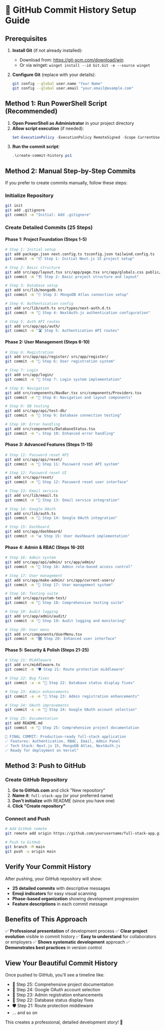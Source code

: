 # 🚀 GitHub Commit History Setup Guide

## Prerequisites
1. **Install Git** (if not already installed):
   - Download from: https://git-scm.com/download/win
   - Or via winget: `winget install --id Git.Git -e --source winget`

2. **Configure Git** (replace with your details):
   ```bash
   git config --global user.name "Your Name"
   git config --global user.email "your.email@example.com"
   ```

## Method 1: Run PowerShell Script (Recommended)

1. **Open PowerShell as Administrator** in your project directory
2. **Allow script execution** (if needed):
   ```powershell
   Set-ExecutionPolicy -ExecutionPolicy RemoteSigned -Scope CurrentUser
   ```
3. **Run the commit script**:
   ```powershell
   .\create-commit-history.ps1
   ```

## Method 2: Manual Step-by-Step Commits

If you prefer to create commits manually, follow these steps:

### Initialize Repository
```bash
git init
git add .gitignore
git commit -m "Initial: Add .gitignore"
```

### Create Detailed Commits (25 Steps)

#### Phase 1: Project Foundation (Steps 1-5)
```bash
# Step 1: Initial setup
git add package.json next.config.ts tsconfig.json tailwind.config.ts
git commit -m "📦 Step 1: Initial Next.js 15 project setup"

# Step 2: Basic structure
git add src/app/layout.tsx src/app/page.tsx src/app/globals.css public/
git commit -m "🏗️ Step 2: Basic project structure and layout"

# Step 3: Database setup
git add src/lib/mongodb.ts
git commit -m "🗄️ Step 3: MongoDB Atlas connection setup"

# Step 4: Authentication config
git add src/lib/auth.ts src/types/next-auth.d.ts
git commit -m "🔐 Step 4: NextAuth.js authentication configuration"

# Step 5: Auth API routes
git add src/app/api/auth/
git commit -m "🛣️ Step 5: Authentication API routes"
```

#### Phase 2: User Management (Steps 6-10)
```bash
# Step 6: Registration
git add src/app/api/register/ src/app/register/
git commit -m "👤 Step 6: User registration system"

# Step 7: Login
git add src/app/login/
git commit -m "🔑 Step 7: Login system implementation"

# Step 8: Navigation
git add src/components/NavBar.tsx src/components/Providers.tsx
git commit -m "🧭 Step 8: Navigation and layout components"

# Step 9: DB testing
git add src/app/api/test-db/
git commit -m "🧪 Step 9: Database connection testing"

# Step 10: Error handling
git add src/components/DatabaseStatus.tsx
git commit -m "⚠️ Step 10: Enhanced error handling"
```

#### Phase 3: Advanced Features (Steps 11-15)
```bash
# Step 11: Password reset API
git add src/app/api/reset/
git commit -m "🔄 Step 11: Password reset API system"

# Step 12: Password reset UI
git add src/app/reset/
git commit -m "🎨 Step 12: Password reset user interface"

# Step 13: Email service
git add src/lib/email.ts
git commit -m "📧 Step 13: Email service integration"

# Step 14: Google OAuth
git add src/lib/auth.ts
git commit -m "🔗 Step 14: Google OAuth integration"

# Step 15: Dashboard
git add src/app/dashboard/
git commit -m "📊 Step 15: User dashboard implementation"
```

#### Phase 4: Admin & RBAC (Steps 16-20)
```bash
# Step 16: Admin system
git add src/app/api/admin/ src/app/admin/
git commit -m "👑 Step 16: Admin role-based access control"

# Step 17: User management
git add src/app/make-admin/ src/app/current-users/
git commit -m "👥 Step 17: User management system"

# Step 18: Testing suite
git add src/app/system-test/
git commit -m "🧪 Step 18: Comprehensive testing suite"

# Step 19: Audit logging
git add src/app/admin/audit/
git commit -m "📝 Step 19: Audit logging and monitoring"

# Step 20: User menu
git add src/components/UserMenu.tsx
git commit -m "🎛️ Step 20: Enhanced user interface"
```

#### Phase 5: Security & Polish (Steps 21-25)
```bash
# Step 21: Middleware
git add src/middleware.ts
git commit -m "🛡️ Step 21: Route protection middleware"

# Step 22: Bug fixes
git commit -a -m "🔧 Step 22: Database status display fixes"

# Step 23: Admin enhancements
git commit -a -m "🔐 Step 23: Admin registration enhancements"

# Step 24: OAuth improvements
git commit -a -m "🔗 Step 24: Google OAuth account selection"

# Step 25: Documentation
git add README.md
git commit -m "📖 Step 25: Comprehensive project documentation

🎉 FINAL COMMIT: Production-ready full-stack application
✅ Features: Authentication, RBAC, Email, Admin Panel
✅ Tech Stack: Next.js 15, MongoDB Atlas, NextAuth.js
✅ Ready for deployment on Vercel"
```

## Method 3: Push to GitHub

### Create GitHub Repository
1. **Go to GitHub.com** and click "New repository"
2. **Name it**: `full-stack-app` (or your preferred name)
3. **Don't initialize** with README (since you have one)
4. **Click "Create repository"**

### Connect and Push
```bash
# Add GitHub remote
git remote add origin https://github.com/yourusername/full-stack-app.git

# Push to GitHub
git branch -M main
git push -u origin main
```

## Verify Your Commit History

After pushing, your GitHub repository will show:
- **25 detailed commits** with descriptive messages
- **Emoji indicators** for easy visual scanning
- **Phase-based organization** showing development progression
- **Feature descriptions** in each commit message

## Benefits of This Approach

✅ **Professional presentation** of development process
✅ **Clear project evolution** visible in commit history
✅ **Easy to understand** for collaborators or employers
✅ **Shows systematic development** approach
✅ **Demonstrates best practices** in version control

## View Your Beautiful Commit History

Once pushed to GitHub, you'll see a timeline like:
- 📖 Step 25: Comprehensive project documentation
- 🔗 Step 24: Google OAuth account selection
- 🔐 Step 23: Admin registration enhancements
- 🔧 Step 22: Database status display fixes
- 🛡️ Step 21: Route protection middleware
- ... and so on

This creates a professional, detailed development story! 🚀
